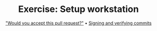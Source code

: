 <h1 align="center">Exercise: Setup workstation</h1>

<p align="center">
  <a href="would-you-accept-pr.md">"Would you accept this pull request?"</a> •  
  <a href="sign-verify-commits.md">Signing and verifying commits</a>
</p>